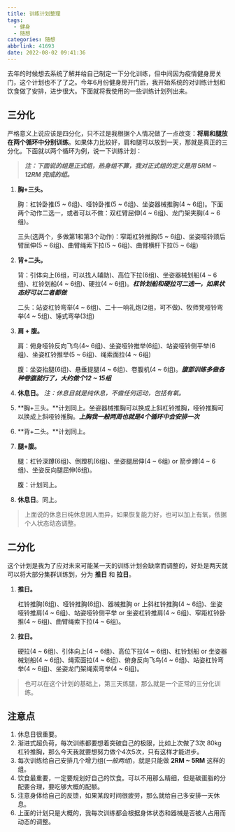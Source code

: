 ```yaml
---
title: 训练计划整理
tags:
  - 健身
  - 随想
categories: 随想
abbrlink: 41693
date: 2022-08-02 09:41:36
---
```


去年的时候想去系统了解并给自己制定一下分化训练，但中间因为疫情健身房关门，这个计划也不了了之。今年6月份健身房开门后，我开始系统的对训练计划和饮食做了安排，进步很大。下面就将我使用的一些训练计划列出来。

<!--more-->

## 三分化

严格意义上说应该是四分化，只不过是我根据个人情况做了一点改变：**将肩和腿放在两个循环中分别训练**。如果体力比较好，肩和腿可以放到一天，那就是真正的三分化。下面就以两个循环为例，说一下训练计划：

> ***注：下面说的组是正式组，热身组不算，我对正式组的定义是用 5RM ~ 12RM 完成的组。***

1. **胸+三头。**
   
   胸：杠铃卧推(5 ~ 6组)、哑铃卧推(5 ~ 6组)、坐姿器械推胸(4 ~ 6组)。下面两个动作二选一，或者可以不做：双杠臂屈伸(4 ~ 6组)、龙门架夹胸(4 ~ 6组)。
   
   三头(选两个，多做第1和第3个动作)：窄距杠铃推胸(5 ~ 6组)、坐姿哑铃颈后臂屈伸(5 ~ 6组)、曲臂绳索下拉(5 ~ 6组)、曲臂横杆下拉(5 ~ 6组)
2. **背+二头。**
   
   背：引体向上(6组，可以找人辅助)、高位下拉(6组)、坐姿器械划船(4 ~ 6组)、杠铃划船(4 ~ 6组)、硬拉(4 ~ 6组)。***杠铃划船和硬拉可二选一，如果状态好可以二者都做***
   
   二头：站姿杠铃弯举(4 ~ 6组)、二十一响礼炮(2组，可不做)、牧师凳哑铃弯举(4 ~ 5组)、锤式弯举(3组)
3. **肩 + 腹。**
   
   肩：俯身哑铃反向飞鸟(4~ 6组)、坐姿哑铃推举(6组)、站姿哑铃侧平举(6组)、坐姿杠铃推举(5 ~ 6组)、绳索面拉(4 ~ 6组)
   
   腹：坐姿抬腿(6组)、悬垂提腿(4 ~ 6组)、卷腹机(4 ~ 6组)。***腹部训练多做各种卷腹就行了，大约做个12 ~ 15组***
4. **休息日。** *注：休息日就是纯休息，不做任何运动，包括有氧。*
5. **胸+三头。**计划同上。坐姿器械推胸可以换成上斜杠铃推胸，哑铃推胸可以换成上斜哑铃推胸。***上胸我一般两周也就是4个循环中会安排一次***
6. **背+二头。**计划同上。
7. **腿+腹。**
   
   腿：杠铃深蹲(6组)、倒蹬机(6组)、坐姿腿屈伸(4 ~ 6组) or 箭步蹲(4 ~ 6组)、坐姿反向腿屈伸(6组)。
   
   腹：计划同上。
8. **休息日**。同上。

> 上面说的休息日纯休息因人而异，如果恢复能力好，也可以加上有氧，依据个人状态动态调整。

## 二分化

这个计划是我为了应对未来可能某一天的训练计划会缺席而调整的，好处是两天就可以将大部分集群训练到，分为 **推日** 和 **拉日**。

1. **推日。**
   
   杠铃推胸(6组)、哑铃推胸(6组)、器械推胸 or 上斜杠铃推胸(4 ~ 6组)、坐姿哑铃推肩(4 ~ 6组)、站姿哑铃侧平举 or 坐姿杠铃推肩(4 ~ 6组)、窄距杠铃卧推(4 ~ 6组)、曲臂绳索下拉(4 ~ 6组)。
2. **拉日。**
   
   硬拉(4 ~ 6组)、引体向上(4 ~ 6组)、高位下拉(4 ~ 6组)、杠铃划船 or 坐姿器械划船(4 ~ 6组)、绳索面拉(4 ~ 6组)、俯身反向飞鸟(4 ~ 6组)、站姿杠铃弯举(4 ~ 6组)、坐姿龙门架绳索弯举(4 ~ 6组)。

> 也可以在这个计划的基础上，第三天练腿，那么就是一个正常的三分化训练。

## 注意点

1. 休息日很重要。
2. 渐进式超负荷，每次训练都要想着突破自己的极限，比如上次做了3次 80kg 杠铃推胸，那么今天我就要想努力做个4次5次，只有这样才能进步。
3. 每次训练给自己安排几个增力组(*一般两组*)，就是只能做 **2RM ~ 5RM** 这样的组。
4. 饮食最重要，一定要规划好自己的饮食。可以不用那么精细，但是碳蛋脂的分配要合理，要吃够大概的配额。
5. 注意身体给自己的反馈，如果某段时间很疲劳，那么就给自己多安排一天休息。
6. 上面的计划只是大概的，我每次训练都会根据身体状态和器械是否被人占用而动态的调整。